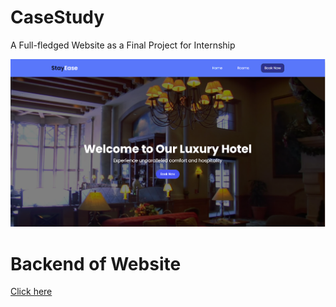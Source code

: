 # CaseStudy
A Full-fledged Website as a Final Project for Internship

![alt text](src/assets/home.PNG)


# Backend of Website
[Click here](https://github.com/Burhan-Ahmed/backend)
